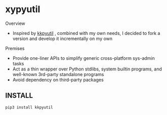 # xypyutil
Overview
- Inspired by [kkpyutil](https://github.com/kakyoism/kkpyutil) , combined with my own needs, I decided to fork a version and develop it incrementally on my own

Premises
- Provide one-liner APIs to simplify generic cross-platform sys-admin tasks
- Act as a thin wrapper over Python stdlibs, system builtin programs, and well-known 3rd-party standalone programs
- Avoid dependency on third-party packages

## INSTALL

```shell
pip3 install kkpyutil
```
